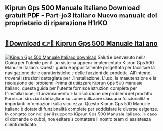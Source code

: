 ## Kiprun Gps 500 Manuale Italiano Download gratuit PDF - Part-jo3 Italiano Nuovo manuale del proprietario di riparazione H1rKO

# <h2><a href="http://dfbr8xk.blite.top/?on=Kiprun+Gps+500+Manuale+Italiano">🔗Download 👉🔴 Kiprun Gps 500 Manuale Italiano</a></h2>

[![Kiprun Gps 500 Manuale Italiano download](https://i.imgur.com/lujVjoI.png)](http://dfbr8xk.blite.top/?on=Kiprun+Gps+500+Manuale+Italiano)
Saluti e benvenuto nella Guida per l'utente per il tuo sistema appena implementato Kiprun Gps 500 Manuale Italiano. Questa guida è appositamente progettata per facilitare la navigazione delle caratteristiche e delle funzioni del prodotto. All'interno, troverai istruzioni dettagliate per L'installazione, L'uso, la manutenzione e la risoluzione dei problemi. Prima di utilizzare Kiprun Gps 500 Manuale Italiano, questa guida per l'utente fornisce istruzioni complete per L'installazione, il funzionamento e la risoluzione dei problemi del prodotto. Fornisce istruzioni dettagliate su come utilizzare ciascuna funzionalità e importanti informazioni sulla sicurezza. Questo Kiprun Gps 500 Manuale Italiano è dotato di funzionalità complete per soddisfare le diverse esigenze. In contatto con noi per il supporto Kiprun Gps 500 Manuale Italiano. In caso di domande o dubbi, non esitare a contattare il nostro team di assistenza clienti dedicato.
